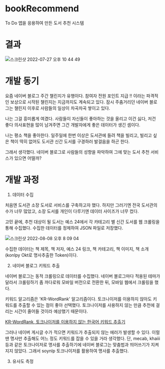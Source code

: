 # bookRecommend
To Do 앱을 응용하여 만든 도서 추천 시스템


# 결과

![스크린샷 2022-07-27 오후 10 44 49](https://user-images.githubusercontent.com/78461009/183405332-0b37a003-59fb-4921-93d0-127c1e1c535b.png)


# 개발 동기

요즘 네이버 블로그 주간 챌린지가 유행이다. 참여자 전원 포인트 지급 !! 이라는 파격적인 보상으로 시작된 챌린지는 지금까지도 계속되고 있다. 잠시 주춤거리던 네이버 블로그는 챌린지 이후로 사람들의 일상이 차곡차곡 쌓이고 있다. 

나는 그걸 흥미롭게 여겼다. 사람들이 자신들이 좋아하는 것을 올리고 이건 싫다, 저건 좋다 의사표현을 많이 남겨주면 그건 개발자에게 좋은 데이터가 생긴 셈이다. 

나는 평소 책을 좋아한다. 일주일에 한번 이상은 도서관에 들려 책을 빌리고, 빌리고 싶은 책이 딱히 없어도 도서관 신간 도서를 구경하러 발걸음을 하곤 한다. 

그래서 생각했다. 네이버 블로그로 사람들의 성향을 파악하여 그에 맞는 도서 추천 서비스가 있으면 어떨까? 


# 개발 과정

1. 데이터 수집


처음엔 도서관 소장 도서로 서비스를 구축하고자 했다. 하지만 그러기엔 전국 도서관의 수가 너무 많았고, 소장 도서를 개인이 다루기엔 데이터 사이즈가 너무 컸다. 

고민 끝에, 추천 대상이 될 도서는 예스 24에서 각 카테고리 별 신간 도서를 웹 크롤링을 통해 수집했다. 수집한 데이터를 정제하여 JSON 파일로 저장했다. 

![스크린샷 2022-08-08 오후 8 09 04](https://user-images.githubusercontent.com/78461009/183406817-0e72f9c3-b584-4e65-935f-2eb38dbf2785.png)

수집한 데이터는 책 제목, 책 저자, 예스 24 링크, 책 카테고리, 책 이미지, 책 소개(konlpy Okt로 명사추출한 Token)이다. 

2. 네이버 블로그 키워드 추출

네이버 블로그는 동적 크롤링으로 데이터를 수집했다. 네이버 블로그마다 적용된 테마가 달라서 크롤링하기 좀 까다로워 모바일 버전으로 전환한 뒤, 모바일 웹에서 크롤링을 했다. 

키워드 알고리즘은 'KR-WordRank' 알고리즘이다. 토크나이저를 이용하지 않아도 키워드를 추출할 수 있는 점이 좋아 선택했다. 토크나이저를 사용하지 않는 만큼 추천에 걸리는 시간이 줄어들 것이라 예상했기 때문이다. 

[KR-WordRank, 토크나이저를 이용하지 않는 한국어 키워드 추출기](https://lovit.github.io/nlp/2018/04/16/krwordrank/)

그러나 네이버 게시글 수가 적으면 키워드가 추출되지 않는 에러가 발생할 수 있다. 이럴 땐 명사만 추출해도 어느 정도 키워드를 잡을 수 있을 거라 생각했다. 단, mecab, khaiii 등과 같은 토크나이저로 명사를 추출하기에 네이버 블로그는 맞춤법과 띄어쓰기가 지켜지지 않았다. 그래서 soynlp 토크나이저를 활용하여 명사를 추출했다. 

3. 유사도 측정
